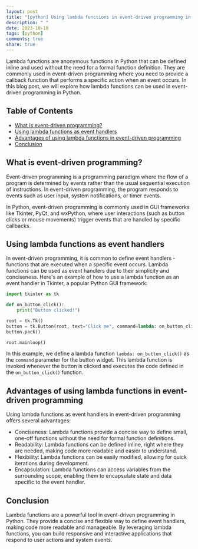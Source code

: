 ```yaml
---
layout: post
title: "[python] Using lambda functions in event-driven programming in Python"
description: " "
date: 2023-10-10
tags: [python]
comments: true
share: true
---
```


Lambda functions are anonymous functions in Python that can be defined inline and used without the need for a formal function definition. They are commonly used in event-driven programming where you need to provide a callback function that performs a specific action when an event occurs. In this blog post, we will explore how lambda functions can be used in event-driven programming in Python.

## Table of Contents
- [What is event-driven programming?](#what-is-event-driven-programming)
- [Using lambda functions as event handlers](#using-lambda-functions-as-event-handlers)
- [Advantages of using lambda functions in event-driven programming](#advantages-of-using-lambda-functions-in-event-driven-programming)
- [Conclusion](#conclusion)

## What is event-driven programming?

Event-driven programming is a programming paradigm where the flow of a program is determined by events rather than the usual sequential execution of instructions. In event-driven programming, the program responds to events such as user input, system notifications, or timer events.

In Python, event-driven programming is commonly used in GUI frameworks like Tkinter, PyQt, and wxPython, where user interactions (such as button clicks or mouse movements) trigger events that are handled by specific callbacks.

## Using lambda functions as event handlers

In event-driven programming, it is common to define event handlers - functions that are executed when a specific event occurs. Lambda functions can be used as event handlers due to their simplicity and conciseness. Here's an example of how to use a lambda function as an event handler in Tkinter, a popular Python GUI framework:

```python
import tkinter as tk

def on_button_click():
    print("Button clicked!")

root = tk.Tk()
button = tk.Button(root, text="Click me", command=lambda: on_button_click())
button.pack()

root.mainloop()
```

In this example, we define a lambda function `lambda: on_button_click()` as the `command` parameter for the button widget. This lambda function is invoked whenever the button is clicked and executes the code defined in the `on_button_click()` function.

## Advantages of using lambda functions in event-driven programming

Using lambda functions as event handlers in event-driven programming offers several advantages:

- Conciseness: Lambda functions provide a concise way to define small, one-off functions without the need for formal function definitions.
- Readability: Lambda functions can be defined inline, right where they are needed, making code more readable and easier to understand.
- Flexibility: Lambda functions can be easily modified, allowing for quick iterations during development.
- Encapsulation: Lambda functions can access variables from the surrounding scope, enabling them to encapsulate state and data specific to the event handler.

## Conclusion

Lambda functions are a powerful tool in event-driven programming in Python. They provide a concise and flexible way to define event handlers, making code more readable and manageable. By leveraging lambda functions, you can build responsive and interactive applications that respond to user actions and system events.